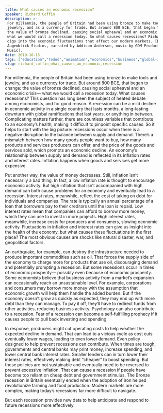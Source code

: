 ```yaml
---
title: What causes an economic recession?
speaker: Richard Coffin
description: >-
 For millennia, the people of Britain had been using bronze to make tools and
 jewelry, and as a currency for trade. But around 800 BCE, that began to change:
 the value of bronze declined, causing social upheaval and an economic crisis—
 what we would call a recession today. So what causes recessions? Richard Coffin
 digs into the economic fluctuations that affect our modern markets. [Directed by
 Augenblick Studios, narrated by Addison Anderson, music by GDM Production
 Music].
date: 2019-10-15
tags: ["education","teded","animation","economics","business","global-issues","finance","money","history"]
slug: richard_coffin_what_causes_an_economic_recession
---
```


For millennia, the people of Britain had been using bronze to make tools and jewelry, and
as a currency for trade. But around 800 BCE, that began to change: the value of bronze
declined, causing social upheaval and an economic crisis— what we would call a recession
today. What causes recessions? This question has long been the subject of heated debate
among economists, and for good reason. A recession can be a mild decline in economic
activity in a single country that lasts months, a long-lasting downturn with global 
ramifications that last years, or anything in between. Complicating matters further, there
are countless variables that contribute to an economy’s health, making it difficult to
pinpoint specific causes. So it helps to start with the big picture: recessions occur when
there is a negative disruption to the balance between supply and demand. There’s a
mismatch between how many goods people want to buy, how many products and services
producers can offer, and the price of the goods and services sold, which prompts an
economic decline. An economy’s relationship between supply and demand is reflected in its
inflation rates and interest rates. Inflation happens when goods and services get more
expensive.

Put another way, the value of money decreases. Still, inflation isn’t necessarily a bad
thing. In fact, a low inflation rate is thought to encourage economic activity. But high
inflation that isn’t accompanied with high demand can both cause problems for an economy 
and eventually lead to a recession. Interest rates, meanwhile, reflect the cost of taking
on debt for individuals and companies. The rate is typically an annual percentage of a
loan that borrowers pay to their creditors until the loan is repaid. Low interest rates
mean that companies can afford to borrow more money, which they can use to invest in
more projects. High interest rates, meanwhile, increase costs for producers and
consumers, slowing economic activity. Fluctuations in inflation and interest rates can
give us insight into the health of the economy, but what causes these fluctuations in
the first place? The most obvious causes are shocks like natural disaster, war, and
geopolitical factors.

An earthquake, for example, can destroy the infrastructure needed to produce important
commodities such as oil. That forces the supply side of the economy to charge more for
products that use oil, discouraging demand and potentially prompting a recession. But some
recessions occur in times of economic prosperity— possibly even because of economic
prosperity. Some economists believe that business activity from a market’s expansion can
occasionally reach an unsustainable level. For example, corporations and consumers may
borrow more money with the assumption that economic growth will help them handle the
added burden. But if the economy doesn’t grow as quickly as expected, they may end up
with more debt than they can manage. To pay it off, they’ll have to redirect funds from
other activities, reducing business activity. Psychology can also contribute to a
recession. Fear of a recession can become a self-fulfilling prophecy if it causes people
to pull back investing and spending.

In response, producers might cut operating costs to help weather the expected decline in
demand. That can lead to a vicious cycle as cost cuts eventually lower wages, leading to
even lower demand. Even policy designed to help prevent recessions can contribute. When
times are tough, governments and central banks may print money, increase spending, and
lower central bank interest rates. Smaller lenders can in turn lower their interest
rates, effectively making debt “cheaper” to boost spending. But these policies are not
sustainable and eventually need to be reversed to prevent excessive inflation. That can
cause a recession if people have become too reliant on cheap debt and government
stimulus. The Bronze recession in Britain eventually ended when the adoption of iron helped
revolutionize farming and food production. Modern markets are more complex, making
today’s recessions far more difficult to navigate.

But each recession provides new data to help anticipate and respond to future recessions
more effectively.

<!--
ad_duration=0
event="TED-Ed"
external_start_time=0
intro_duration=0
is_subtitle_required="False"
is_talk_featured="False"
language="en"
language_swap="False"
native_language="en"
number_of_related_talks=6
number_of_speakers=1
number_of_subtitled_videos=0
number_of_tags=9
number_of_talk_download_languages=23
number_of_talk_more_resources=0
number_of_talk_recommendations=0
number_of_talks_take_actions=0
post_ad_duration=0
published_timestamp="2019-10-15 21:38:06"
recording_date="2019-10-15"
speaker_is_published=0
speaker_name="Richard Coffin"
talk_name="What causes an economic recession?"
talks_tags=["education","teded","animation","economics","business","global-issues","finance","money","history"]
url_photo_talk="https://s3.amazonaws.com/talkstar-photos/uploads/fdd2f44b-2df4-406a-852e-7a7b3b16f0b5/economic+recessiontextless.jpg"
url_webpage="https://www.ted.com/talks/richard_coffin_what_causes_an_economic_recession"
video_type_name="TED-Ed Original"
-->